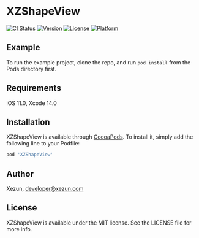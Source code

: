 # XZShapeView

[![CI Status](https://img.shields.io/travis/xezun/XZShapeView.svg?style=flat)](https://travis-ci.org/xezun/XZShapeView)
[![Version](https://img.shields.io/cocoapods/v/XZShapeView.svg?style=flat)](https://cocoapods.org/pods/XZShapeView)
[![License](https://img.shields.io/cocoapods/l/XZShapeView.svg?style=flat)](https://cocoapods.org/pods/XZShapeView)
[![Platform](https://img.shields.io/cocoapods/p/XZShapeView.svg?style=flat)](https://cocoapods.org/pods/XZShapeView)

## Example

To run the example project, clone the repo, and run `pod install` from the Pods directory first.

## Requirements

iOS 11.0, Xcode 14.0

## Installation

XZShapeView is available through [CocoaPods](https://cocoapods.org). To install it, simply add the following line to your Podfile:

```ruby
pod 'XZShapeView'
```

## Author

Xezun, developer@xezun.com

## License

XZShapeView is available under the MIT license. See the LICENSE file for more info.

